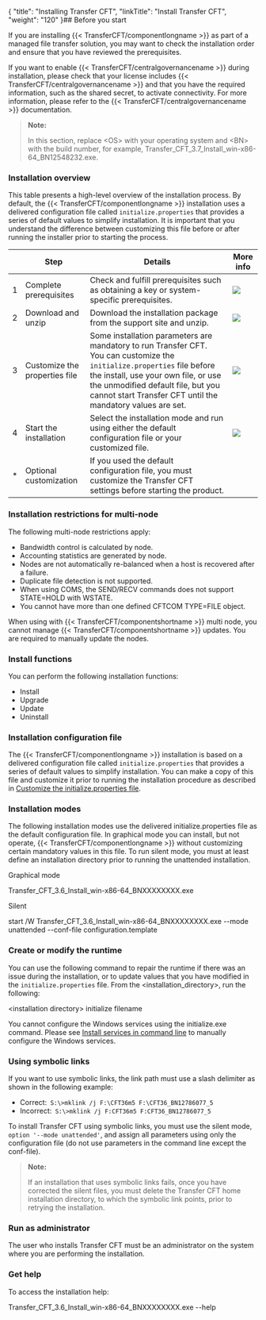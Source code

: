{
    "title": "Installing Transfer CFT",
    "linkTitle": "Install Transfer CFT",
    "weight": "120"
}## Before you start

If you are installing {{< TransferCFT/componentlongname  >}} as part of a managed file transfer solution, you may want to check the installation order and ensure that you have reviewed the prerequisites.

If you want to enable {{< TransferCFT/centralgovernancename  >}} during installation, please check that your license includes {{< TransferCFT/centralgovernancename  >}} and that you have the required information, such as the shared secret, to activate connectivity. For more information, please refer to the {{< TransferCFT/centralgovernancename  >}}  documentation.

> **Note:**
>
> In this section, replace &lt;OS> with your operating system and &lt;BN> with the build number, for example,  Transfer\_CFT\_3.7\_Install\_win-x86-64\_BN12548232.exe.

### Installation overview

This table presents a high-level overview of the installation process. By default, the {{< TransferCFT/componentlongname  >}} installation uses a delivered configuration file called `initialize.properties` that provides a series of default values to simplify installation. It is important that you understand the difference between customizing this file before or after running the installer prior to starting the process.


|   | Step  | Details  | More info  |
| --- | --- | --- | --- |
| 1  | Complete prerequisites  | Check and fulfill prerequisites such as obtaining a key or system-specific prerequisites.  | <a href="prereqs_overview"><img src="/Images/TransferCFT/severityInformation_alt.gif" /></a>  |
| 2  | Download and unzip  | Download the installation package from the support site and unzip.  | <a href="#Download"><img src="/Images/TransferCFT/severityInformation_alt.gif" /></a>  |
| 3  | Customize the properties file  |  Some installation parameters are mandatory to run Transfer CFT.<br/>You can customize the <code>initialize.properties</code> file before the install, use your own file, or use the unmodified default file, but you cannot start Transfer CFT until the mandatory values are set.  | <a href="properties_file_win"><img src="/Images/TransferCFT/severityInformation_alt.gif" /></a>  |
| 4  | Start the installation  | Select the installation mode and run using either the default configuration file or your customized file.  | <a href="install_transfer_cft_1"><img src="/Images/TransferCFT/severityInformation_alt.gif" /></a>  |
| *  | Optional customization  | If you used the default configuration file, you must customize the Transfer CFT settings before starting the product.  |   |


### Installation restrictions for multi-node

The following multi-node restrictions apply:

-   Bandwidth control is calculated by node.
-   Accounting statistics are generated by node.
-   Nodes are not automatically re-balanced when a host is recovered after a failure.
-   Duplicate file detection is not supported.
-   When using COMS, the SEND/RECV commands does not support STATE=HOLD with WSTATE.
-   You cannot have more than one defined CFTCOM TYPE=FILE object.

When using with {{< TransferCFT/componentshortname  >}} multi node, you cannot manage {{< TransferCFT/componentshortname  >}} updates. You are required to manually update the nodes.

### Install functions

You can perform the following installation functions:

-   Install
-   Upgrade
-   Update
-   Uninstall

### Installation configuration file

The {{< TransferCFT/componentlongname  >}} installation is based on a delivered configuration file called `initialize.properties` that provides a series of default values to simplify installation. You can make a copy of this file and customize it prior to running the installation procedure as described in [Customize the initialize.properties file](properties_file_win).

### Installation modes

The following installation modes use the delivered initialize.properties file as the default configuration file. In graphical  mode you can install, but not operate, {{< TransferCFT/componentlongname  >}} without customizing certain mandatory values in this file. To run silent mode, you must at least define an installation directory prior to running the unattended installation.

Graphical mode

Transfer\_CFT\_3.6\_Install\_win-x86-64\_BNXXXXXXXX.exe

Silent

start /W Transfer\_CFT\_3.6\_Install\_win-x86-64\_BNXXXXXXXX.exe --mode unattended --conf-file configuration.template

### Create or modify the runtime

You can use the following command to repair the runtime if there was an issue during the installation, or to update values that you have modified in the `initialize.properties` file. From the &lt;installation\_directory>, run the following:

&lt;installation directory> initialize filename

You cannot configure the Windows services using the initialize.exe command. Please see [Install services in command line](../install_services_command_line) to manually configure the Windows services.

### Using symbolic links

If you want to use symbolic links, the link path must use a slash delimiter as shown in the following example:

-   Correct:` S:\>mklink /j F:\CFT36m5 F:\CFT36_BN12786077_5`
-   Incorrect:` S:\>mklink /j F:CFT36m5 F:CFT36_BN12786077_5`

To install Transfer CFT using symbolic links, you must use the silent mode, `option '--mode unattended'`, and assign all parameters using only the configuration file    (do not use parameters in the command line except the conf-file).

> **Note:**
>
> If  an installation that uses symbolic links fails, once you have corrected the silent files, you must delete the Transfer CFT home installation directory, to which the symbolic link points, prior to retrying the installation.

### Run as administrator

The user who installs Transfer CFT must be an administrator on the system where you are performing the installation.

### Get help

To access the installation help:

Transfer\_CFT\_3.6\_Install\_win-x86-64\_BNXXXXXXXX.exe --help
